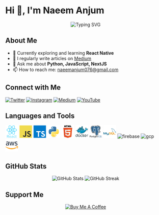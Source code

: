 # Hi 👋, I'm Naeem Anjum 

<div align="center">
  <img src="https://readme-typing-svg.herokuapp.com?font=Fira+Code&duration=3000&pause=1000&color=2F81F7&center=true&vCenter=true&width=435&lines=A+Passionate+Full+Stack+Developer;From+Pakistan" alt="Typing SVG" />
</div>

## About Me
- 🌱 Currently exploring and learning **React Native**
- 📝 I regularly write articles on [Medium](https://medium.com/@thisnaeem)
- 💬 Ask me about **Python, JavaScript, NextJS**
- 📫 How to reach me: [naeemanjum076@gmail.com](mailto:naeemanjum076@gmail.com)

## Connect with Me
[![Twitter](https://img.shields.io/badge/Twitter-%231DA1F2.svg?logo=Twitter&logoColor=white)](https://twitter.com/thisnaeem)
[![Instagram](https://img.shields.io/badge/Instagram-%23E4405F.svg?logo=Instagram&logoColor=white)](https://instagram.com/thisnaeem)
[![Medium](https://img.shields.io/badge/Medium-12100E?logo=medium&logoColor=white)](https://medium.com/@thisnaeem)
[![YouTube](https://img.shields.io/badge/YouTube-%23FF0000.svg?logo=YouTube&logoColor=white)](https://youtube.com/thisnaeem)

## Languages and Tools
<p align="left">
  <img src="https://raw.githubusercontent.com/devicons/devicon/master/icons/react/react-original-wordmark.svg" alt="react" width="40" height="40"/>
  <img src="https://raw.githubusercontent.com/devicons/devicon/master/icons/javascript/javascript-original.svg" alt="javascript" width="40" height="40"/>
  <img src="https://raw.githubusercontent.com/devicons/devicon/master/icons/typescript/typescript-original.svg" alt="typescript" width="40" height="40"/>
  <img src="https://raw.githubusercontent.com/devicons/devicon/master/icons/python/python-original.svg" alt="python" width="40" height="40"/>
  <img src="https://raw.githubusercontent.com/devicons/devicon/master/icons/html5/html5-original-wordmark.svg" alt="html5" width="40" height="40"/>
  <img src="https://raw.githubusercontent.com/devicons/devicon/master/icons/docker/docker-original-wordmark.svg" alt="docker" width="40" height="40"/>
  <img src="https://raw.githubusercontent.com/devicons/devicon/master/icons/postgresql/postgresql-original-wordmark.svg" alt="postgresql" width="40" height="40"/>
  <img src="https://raw.githubusercontent.com/devicons/devicon/master/icons/mysql/mysql-original-wordmark.svg" alt="mysql" width="40" height="40"/>
  <img src="https://www.vectorlogo.zone/logos/firebase/firebase-icon.svg" alt="firebase" width="40" height="40"/>
  <img src="https://www.vectorlogo.zone/logos/google_cloud/google_cloud-icon.svg" alt="gcp" width="40" height="40"/>
  <img src="https://raw.githubusercontent.com/devicons/devicon/master/icons/amazonwebservices/amazonwebservices-original-wordmark.svg" alt="aws" width="40" height="40"/>
</p>

## GitHub Stats
<div align="center">
  <img src="https://github-readme-stats.vercel.app/api?username=thisnaeem&show_icons=true&theme=dark&hide_border=true" alt="GitHub Stats" />
  <img src="https://github-readme-streak-stats.herokuapp.com/?user=thisnaeem&theme=dark&hide_border=true" alt="GitHub Streak" />
</div>

## Support Me
<p align="center">
  <a href="https://www.buymeacoffee.com/thisnaeem" target="_blank">
    <img src="https://cdn.buymeacoffee.com/buttons/v2/default-yellow.png" alt="Buy Me A Coffee" height="50px">
  </a>
</p>
